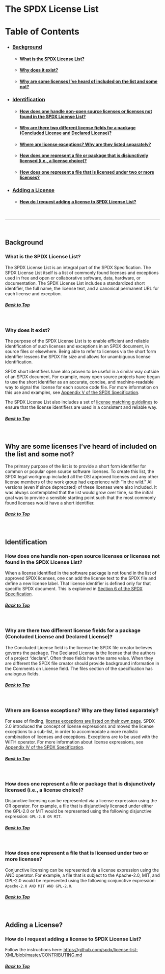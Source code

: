 <span id="top"> </span>

The SPDX License List
=====================

# Table of Contents

- ### <a href="#background"> Background </a>
  - #### <a href="#what"> What is the SPDX License List? </a>
  - #### <a href="#why"> Why does it exist? </a>
  - #### <a href="#whynot"> Why are some licenses I’ve heard of included on the list and some not? </a>
- ### <a href="#id"> Identification </a>
  - #### <a href="#how"> How does one handle non-open source licenses or licenses not found in the SPDX License List? </a>
  - #### <a href="#why-two"> Why are there two different license fields for a package (Concluded License and Declared License)? </a>
  - #### <a href="#exception"> Where are license exceptions? Why are they listed separately? </a>
  - #### <a href="#or"> How does one represent a file or package that is disjunctively licensed (i.e., a license choice)? </a>
  - #### <a href="#multi"> How does one represent a file that is licensed under two or more licenses? </a>
- ### <a href="#add"> Adding a License </a>
  - #### <a href="#request"> How do I request adding a license to SPDX License List? </a>

<br>

---

<br>

## <span id="background"></span>Background

### <span id="what"></span>What is the SPDX License List?

The SPDX License List is an integral part of the SPDX Specification. The
SPDX License List itself is a list of commonly found licenses and
exceptions used in free and open or collaborative software, data,
hardware, or documentation. The SPDX License List includes a
standardized short identifier, the full name, the license text, and a
canonical permanent URL for each license and exception.

##### <a href="#top"> Back to Top</a>

<br>

### <span id="why"></span>Why does it exist?

The purpose of the SPDX License List is to enable efficient and reliable
identification of such licenses and exceptions in an SPDX document, in
source files or elsewhere. Being able to refer to licenses via the short
form identifier lessens the SPDX file size and allows for unambiguous
license identification.

SPDX short identifiers have also proven to be useful in a similar way
outside of an SPDX document. For example, many open source projects have
begun to use the short identifier as an accurate, concise, and
machine-readable way to signal the license for each source code
file. For more information on this use and examples, see [Appendix V of
the SPDX
Specification](https://spdx.github.io/spdx-spec/appendix-V-using-SPDX-short-identifiers-in-source-files/).

The SPDX License List also includes a set of [license matching
guidelines](https://spdx.github.io/spdx-spec/appendix-II-license-matching-guidelines-and-templates/)
to ensure that the license identifiers are used in a consistent and
reliable way.

##### <a href="#top"> Back to Top</a>

<br>

## <span id="whynot"></span>Why are some licenses I’ve heard of included on the list and some not?

The primary purpose of the list is to provide a short form identifier
for common or popular open source software licenses. To create this
list, the SPDX legal workgroup included all the OSI approved licenses
and any other license members of the work group had experience with “in
the wild.” All versions (even if since deprecated) of these licenses
were also included. It was always contemplated that the list would grow
over time, so the initial goal was to provide a sensible starting point
such that the most commonly found licenses would have a short
identifier.

##### <a href="#top"> Back to Top</a>

<br>

## <span id="id"></span>Identification

### <span id="how"></span>How does one handle non-open source licenses or licenses not found in the SPDX License List?

When a license identified in the software package is not found in the
list of approved SPDX licenses, one can add the license text to the SPDX
file and define a new license label. That license identifier is defined
only for that specific SPDX document. This is explained in [Section 6 of
the SPDX
Specification](https://spdx.github.io/spdx-spec/6-other-licensing-information-detected/).

##### <a href="#top"> Back to Top</a>

<br>

### <span id="why-two"></span>Why are there two different license fields for a package (Concluded License and Declared License)?

The Concluded License field is the license the SPDX file creator
believes governs the package. The Declared License is the license that
the authors of a project “declare”. Often these fields have the same
value. When they are different the SPDX file creator should provide
background information in the Comments on License field. The files
section of the specification has analogous fields.

##### <a href="#top"> Back to Top</a>

<br>

### <span id="exception"></span>Where are license exceptions? Why are they listed separately?

For ease of finding, [license exceptions are listed on their own
page](https://spdx.org/licenses/exceptions-index.html). SPDX 2.0
introduced the concept of license expressions and moved the license
exceptions to a sub-list, in order to accommodate a more realistic
combination of licenses and exceptions. Exceptions are to be used with
the WITH operator. For more information about license expressions, see
[Appendix IV of the SPDX
Specification](https://spdx.github.io/spdx-spec/appendix-IV-SPDX-license-expressions/).

##### <a href="#top"> Back to Top</a>

<br>

### <span id="or"></span>How does one represent a file or package that is disjunctively licensed (i.e., a license choice)?

Disjunctive licensing can be represented via a license expression using
the OR operator. For example, a file that is disjunctively licensed
under either the GPL-2.0 or MIT would be represented using the following
disjunctive expression: `GPL-2.0 OR MIT`.

##### <a href="#top"> Back to Top</a>

<br>

### <span id="multi"></span>How does one represent a file that is licensed under two or more licenses?

Conjunctive licensing can be represented via a license expression using
the AND operator. For example, a file that is subject to the Apache-2.0,
MIT, and GPL-2.0 would be represented using the following conjunctive
expression: `Apache-2.0 AND MIT AND GPL-2.0`.

##### <a href="#top"> Back to Top</a>

<br>

## <span id="add"></span>Adding a License?

### <span id="request"></span>How do I request adding a license to SPDX License List?

Follow the instructions here:
https://github.com/spdx/license-list-XML/blob/master/CONTRIBUTING.md

##### <a href="#top"> Back to Top</a>

<br>
